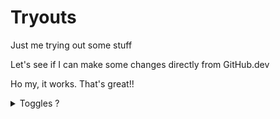 # Tryouts
Just me trying out some stuff

Let's see if I can make some changes directly from GitHub.dev

Ho my, it works. That's great!!

<Details> 
    <Summary> Toggles ? </summary>
    yes, that's how they work
    </Details>